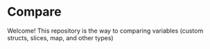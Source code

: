 # Compare

Welcome! This repository is the way to comparing variables (custom structs, slices, map, and other types)
